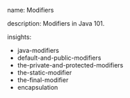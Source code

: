 name: Modifiers

description: Modifiers in Java 101.

insights:
  - java-modifiers
  - default-and-public-modifiers
  - the-private-and-protected-modifiers
  - the-static-modifier
  - the-final-modifier
  - encapsulation
 
